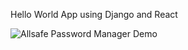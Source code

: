 Hello World App using Django and React

![Allsafe Password Manager Demo](demo/password-manager.gif)
